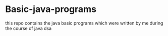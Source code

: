 # Basic-java-programs
this repo contains the java basic programs which were written by me during the course of java dsa 
